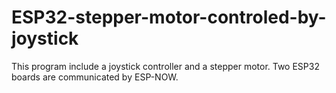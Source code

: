 # ESP32-stepper-motor-controled-by-joystick
This program include a joystick controller and a stepper motor.
Two ESP32 boards are communicated by ESP-NOW.
